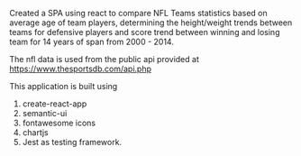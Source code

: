 Created a SPA using react to compare NFL Teams statistics based on average age of team players, determining the height/weight trends between teams for defensive players and score trend between winning and losing team for 14 years of span from 2000 - 2014.

The nfl data is used from the public api provided at https://www.thesportsdb.com/api.php

This application is built using

1. create-react-app
2. semantic-ui
3. fontawesome icons
4. chartjs
5. Jest as testing framework.


